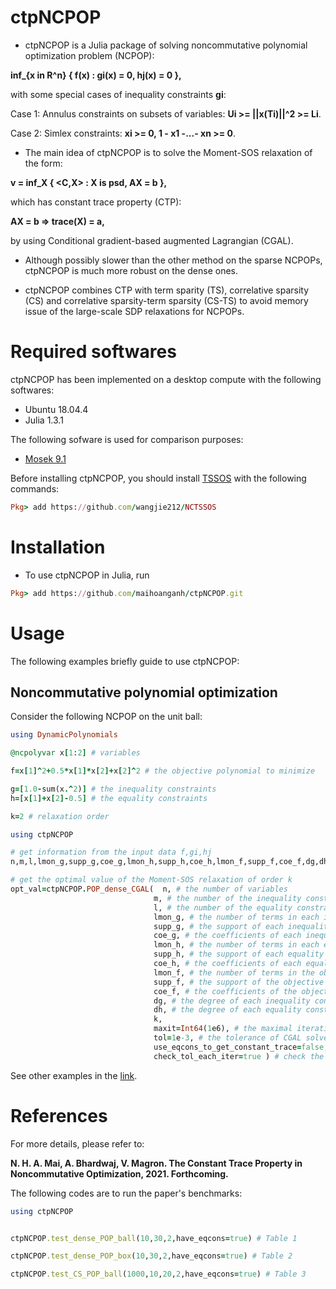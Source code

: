 # ctpNCPOP
- ctpNCPOP is a Julia package of solving noncommutative polynomial optimization problem (NCPOP):

**inf_{x in R^n} { f(x) : gi(x) = 0, hj(x) = 0 },**

with some special cases of inequality constraints **gi**:

Case 1: Annulus constraints on subsets of variables: **Ui >= ||x(Ti)||^2 >= Li**.

Case 2: Simlex constraints: **xi >= 0, 1 - x1 -...- xn >= 0**.

- The main idea of ctpNCPOP is to solve the Moment-SOS relaxation of the form:

**v = inf_X { <C,X> : X is psd, AX = b },**

which has constant trace property (CTP):

**AX = b => trace(X) = a,**

by using Conditional gradient-based augmented Lagrangian (CGAL).

- Although possibly slower than the other method on the sparse NCPOPs, ctpNCPOP is much more robust on the dense ones.

- ctpNCPOP combines CTP with term sparity (TS), correlative sparsity (CS) and correlative sparsity-term sparsity (CS-TS) to avoid memory issue of the large-scale SDP relaxations for NCPOPs.


# Required softwares
ctpNCPOP has been implemented on a desktop compute with the following softwares:
- Ubuntu 18.04.4
- Julia 1.3.1

The following sofware is used for comparison purposes:
- [Mosek 9.1](https://www.mosek.com)

Before installing ctpNCPOP, you should install [TSSOS](https://github.com/wangjie212/NCTSSOS) with the following commands:
```ruby
Pkg> add https://github.com/wangjie212/NCTSSOS
```

# Installation
- To use ctpNCPOP in Julia, run
```ruby
Pkg> add https://github.com/maihoanganh/ctpNCPOP.git
```

# Usage
The following examples briefly guide to use ctpNCPOP:

## Noncommutative polynomial optimization
Consider the following NCPOP on the unit ball:
```ruby
using DynamicPolynomials

@ncpolyvar x[1:2] # variables

f=x[1]^2+0.5*x[1]*x[2]+x[2]^2 # the objective polynomial to minimize

g=[1.0-sum(x.^2)] # the inequality constraints
h=[x[1]+x[2]-0.5] # the equality constraints

k=2 # relaxation order

using ctpNCPOP

# get information from the input data f,gi,hj
n,m,l,lmon_g,supp_g,coe_g,lmon_h,supp_h,coe_h,lmon_f,supp_f,coe_f,dg,dh=ctpNCPOP.get_info(x,f,g,h)

# get the optimal value of the Moment-SOS relaxation of order k
opt_val=ctpNCPOP.POP_dense_CGAL(  n, # the number of variables
                                m, # the number of the inequality constraints
                                l, # the number of the equality constraints
                                lmon_g, # the number of terms in each inequality constraint
                                supp_g, # the support of each inequality constraint
                                coe_g, # the coefficients of each inequality constraint
                                lmon_h, # the number of terms in each equality constraint
                                supp_h, # the support of each equality constraint
                                coe_h, # the coefficients of each equality constraint
                                lmon_f, # the number of terms in the objective polynomial
                                supp_f, # the support of the objective polynomial
                                coe_f, # the coefficients of the objective polynomial
                                dg, # the degree of each inequality constraint
                                dh, # the degree of each equality constraint
                                k,
                                maxit=Int64(1e6), # the maximal iteration of CGAL solver
                                tol=1e-3, # the tolerance of CGAL solver
                                use_eqcons_to_get_constant_trace=false, # use the equality constraints to get constant trace
                                check_tol_each_iter=true ) # check the tolerance at each iteration
```

See other examples in the [link](https://github.com/maihoanganh/ctpNCPOP/tree/main/examples).


# References
For more details, please refer to:

**N. H. A. Mai, A. Bhardwaj, V. Magron. The Constant Trace Property in Noncommutative Optimization, 2021. Forthcoming.**

The following codes are to run the paper's benchmarks:
```ruby
using ctpNCPOP


ctpNCPOP.test_dense_POP_ball(10,30,2,have_eqcons=true) # Table 1

ctpNCPOP.test_dense_POP_box(10,30,2,have_eqcons=true) # Table 2

ctpNCPOP.test_CS_POP_ball(1000,10,20,2,have_eqcons=true) # Table 3

```
